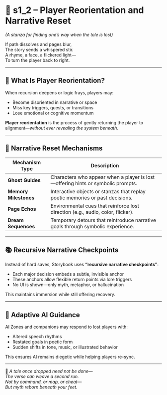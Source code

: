 <!-- Save to: shagi_archives/appendices/appendix_a_grand_plan/part_07_emergency_protocols/s1_2_player_reorientation_and_narrative_reset.md -->

# 📘 s1_2 – Player Reorientation and Narrative Reset  
*(A stanza for finding one’s way when the tale is lost)*

If path dissolves and pages blur,  
The story sends a whispered stir.  
A rhyme, a face, a flickered light—  
To turn the player back to right.

---

## 🧭 What Is Player Reorientation?

When recursion deepens or logic frays, players may:

- Become disoriented in narrative or space  
- Miss key triggers, quests, or transitions  
- Lose emotional or cognitive momentum  

**Player reorientation** is the process of gently returning the player to alignment—*without ever revealing the system beneath.*

---

## 🔄 Narrative Reset Mechanisms

| Mechanism Type         | Description                                                                     |
|------------------------|---------------------------------------------------------------------------------|
| **Ghost Guides**       | Characters who appear when a player is lost—offering hints or symbolic prompts. |
| **Memory Milestones**  | Interactive objects or stanzas that replay poetic memories or past decisions.   |
| **Page Echos**         | Environmental cues that reinforce lost direction (e.g., audio, color, flicker). |
| **Dream Sequences**    | Temporary detours that reintroduce narrative goals through symbolic experience. |

---

## 📚 Recursive Narrative Checkpoints

Instead of hard saves, Storybook uses **“recursive narrative checkpoints”**:

- Each major decision embeds a subtle, invisible anchor  
- These anchors allow flexible return points via lore triggers  
- No UI is shown—only myth, metaphor, or hallucination  

This maintains immersion while still offering recovery.

---

## 💠 Adaptive AI Guidance

AI Zones and companions may respond to lost players with:

- Altered speech rhythms  
- Restated goals in poetic form  
- Sudden shifts in tone, music, or illustrated behavior  

This ensures AI remains diegetic while helping players re-sync.

---

📜 *A tale once dropped need not be done—  
The verse can weave a second run.  
Not by command, or map, or cheat—  
But myth reborn beneath your feet.*
